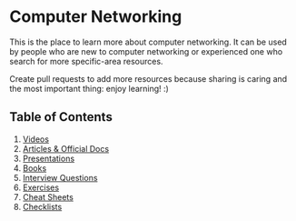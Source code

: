 Computer Networking
===================

This is the place to learn more about computer networking.
It can be used by people who are new to computer networking or experienced one who search
for more specific-area resources.

Create pull requests to add more resources because sharing is caring and the most important thing: enjoy learning! :)

## Table of Contents

  1. [Videos](https://github.com/bregman-arie/computer-networking/tree/master/videos/README.md)
  2. [Articles & Official Docs](https://github.com/bregman-arie/computer-networking/tree/master/docs/README.md)
  3. [Presentations](https://github.com/bregman-arie/computer-networking/tree/master/presentations/README.md)
  4. [Books](https://github.com/bregman-arie/computer-networking/tree/master/books/README.md)
  5. [Interview Questions](https://github.com/bregman-arie/computer-networking/tree/master/interview_questions/README.md)
  6. [Exercises](https://github.com/bregman-arie/computer-networking/tree/master/exercises/README.md)
  7. [Cheat Sheets](https://github.com/bregman-arie/computer-networking/tree/cheatsheets/README.md)
  8. [Checklists](https://github.com/bregman-arie/computer-networking/tree/master/checklists/README.md)
